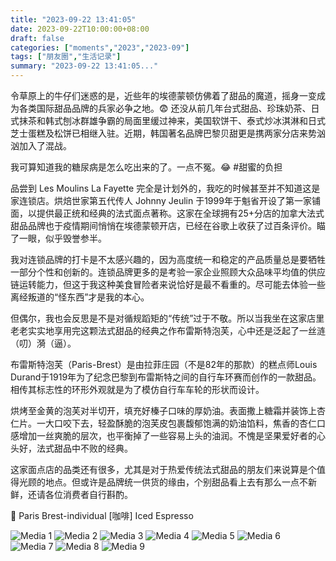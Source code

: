```yaml
---
title: "2023-09-22 13:41:05"
date: 2023-09-22T10:00:00+08:00
draft: false
categories: ["moments","2023","2023-09"]
tags: ["朋友圈","生活记录"]
summary: "2023-09-22 13:41:05..."
---
```


令草原上的牛仔们迷惑的是，近些年的埃德蒙顿仿佛着了甜品的魔道，摇身一变成为各类国际甜品品牌的兵家必争之地。😨 还没从前几年台式甜品、珍珠奶茶、日式抹茶和韩式刨冰群雄争霸的局面里缓过神来，美国软饼干、泰式炒冰淇淋和日式芝士蛋糕及松饼已相继入驻。近期，韩国著名品牌巴黎贝甜更是携两家分店来势汹汹加入了混战。

我可算知道我的糖尿病是怎么吃出来的了。一点不冤。😂 #甜蜜的负担

品尝到 Les Moulins La Fayette 完全是计划外的，我吃的时候甚至并不知道这是家连锁店。烘焙世家第五代传人 Johnny Jeulin 于1999年于魁省开设了第一家铺面，以提供最正统和经典的法式面点著称。这家在全球拥有25+分店的加拿大法式甜品品牌也于疫情期间悄悄在埃德蒙顿开店，已经在谷歌上收获了过百条评价。瞄了一眼，似乎毁誉参半。

我对连锁品牌的打卡是不太感兴趣的，因为高度统一和稳定的产品质量总是要牺牲一部分个性和创新的。连锁品牌更多的是考验一家企业照顾大众品味平均值的供应链运转能力，但这于我这种美食冒险者来说恰好是最不看重的。尽可能去体验一些离经叛道的“怪东西”才是我的本心。

但偶尔，我也会反思是不是对循规蹈矩的“传统”过于不敬。所以当我坐在这家店里老老实实地享用完这颗法式甜品的经典之作布雷斯特泡芙，心中还是泛起了一丝涟（叨）漪（逼）。

布雷斯特泡芙（Paris-Brest）是由拉菲庄园（不是82年的那款）的糕点师Louis Durand于1919年为了纪念巴黎到布雷斯特之间的自行车环赛而创作的一款甜品。相传其标志性的环形外观就是为了模仿自行车车轮的形状而设计。

烘烤至金黄的泡芙对半切开，填充好榛子口味的厚奶油。表面撒上糖霜并装饰上杏仁片。一大口咬下去，轻盈酥脆的泡芙皮包裹馥郁饱满的奶油馅料，焦香的杏仁口感增加一丝爽脆的层次，也平衡掉了一些容易上头的油润。不愧是坚果爱好者的心头好，法式甜品中不败的经典。

这家面点店的品类还有很多，尤其是对于热爱传统法式甜品的朋友们来说算是个值得光顾的地点。但或许是品牌统一供货的缘由，个别甜品看上去有那么一点不新鲜，还请各位消费者自行斟酌。

🍰 Paris Brest-individual
[咖啡] Iced Espresso

![Media 1](/Moments/photos/2023-09-22/202309221341050.jpg)
![Media 2](/Moments/photos/2023-09-22/202309221341051.jpg)
![Media 3](/Moments/photos/2023-09-22/202309221341052.jpg)
![Media 4](/Moments/photos/2023-09-22/202309221341053.jpg)
![Media 5](/Moments/photos/2023-09-22/202309221341054.jpg)
![Media 6](/Moments/photos/2023-09-22/202309221341055.jpg)
![Media 7](/Moments/photos/2023-09-22/202309221341056.jpg)
![Media 8](/Moments/photos/2023-09-22/202309221341057.jpg)
![Media 9](/Moments/photos/2023-09-22/202309221341058.jpg)

